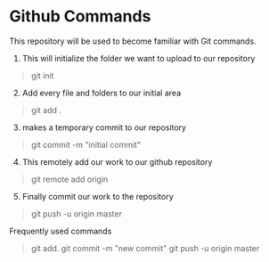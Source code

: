Github Commands
=============

This repository will be used to become familiar with Git commands.


1) This will initialize the folder we want to upload to our repository
> git init 

2) Add every file and folders to our initial area
> git add . 

3) makes a temporary commit to our repository
> git commit -m "initial commit"

4) This remotely add our work to our github repository 
> git remote add origin <repository link>

5) Finally commit our work to the repository
> git push -u origin master


Frequently used commands

> git add.
> git commit -m "new commit"
> git push -u origin master
